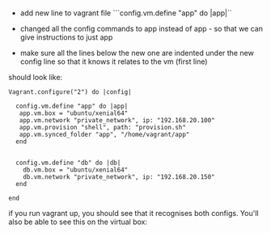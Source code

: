 #

- add new line to vagrant file ```config.vm.define "app" do |app|``

- changed all the config commands to app instead of app - so that we can give instructions to just app

- make sure all the lines below the new one are indented under the new config line so that it knows it relates to the vm (first line)

should look like:
```
Vagrant.configure("2") do |config|

  config.vm.define "app" do |app|
   app.vm.box = "ubuntu/xenial64"
   app.vm.network "private_network", ip: "192.168.20.100"
   app.vm.provision "shell", path: "provision.sh"
   app.vm.synced_folder "app", "/home/vagrant/app"
  end
  

  config.vm.define "db" do |db|
    db.vm.box = "ubuntu/xenial64"
    db.vm.network "private_network", ip: "192.168.20.150"
  end

end
```

if you run vagrant up, you should see that it recognises both configs. You'll also be able to see this on the virtual box:


